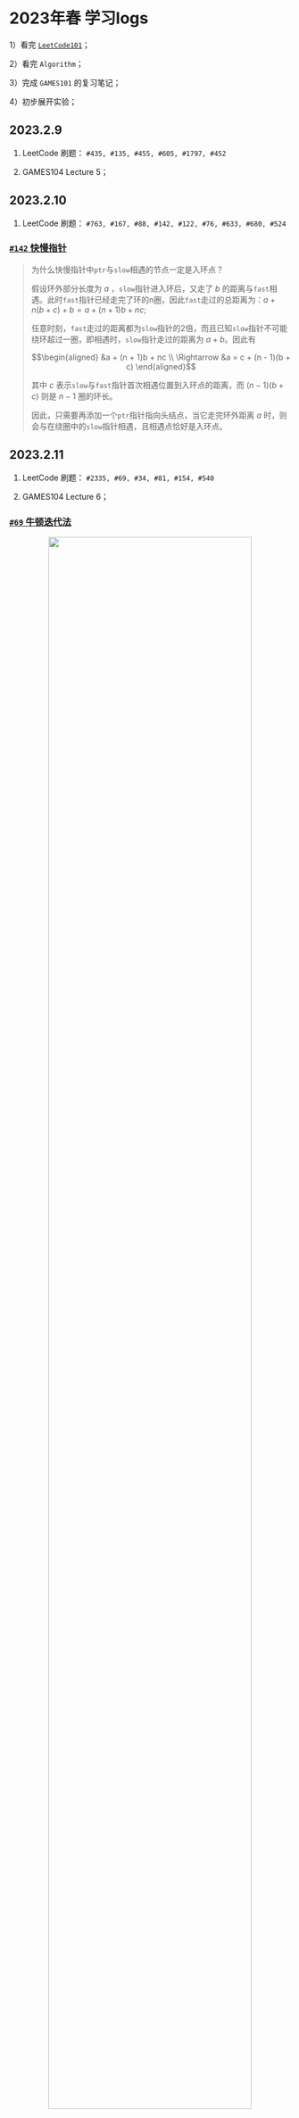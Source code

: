 # 2023年春 学习logs

1）看完 [`LeetCode101`](https://github.com/changgyhub/leetcode_101)；

2）看完 `Algorithm`；

3）完成 `GAMES101` 的复习笔记；

4）初步展开实验；

## 2023.2.9

1) LeetCode 刷题：
`#435, #135, #455, #605, #1797, #452`

2) GAMES104 Lecture 5；

## 2023.2.10

1) LeetCode 刷题：
`#763, #167, #88, #142, #122, #76, #633, #680, #524`

### [`#142` 快慢指针](https://leetcode.cn/problems/linked-list-cycle-ii/)

> 为什么快慢指针中`ptr`与`slow`相遇的节点一定是入环点？
>
> 假设环外部分长度为 $a$ ，`slow`指针进入环后，又走了 $b$ 的距离与`fast`相遇。此时`fast`指针已经走完了环的n圈，因此`fast`走过的总距离为：$a + n(b + c) + b = a + (n + 1)b + n c$;
>
> 任意时刻，`fast`走过的距离都为`slow`指针的2倍，而且已知`slow`指针不可能绕环超过一圈，即相遇时，`slow`指针走过的距离为 $a + b$。因此有
>
> $$\begin{aligned} &a + (n + 1)b + nc \\ \Rightarrow &a = c + (n - 1)(b + c) \end{aligned}$$
>
>其中 $c$ 表示`slow`与`fast`指针首次相遇位置到入环点的距离，而 $(n - 1)(b + c)$ 则是 $n - 1$ 圈的环长。
>
>因此，只需要再添加一个`ptr`指针指向头结点，当它走完环外距离 $a$ 时，则会与在绕圈中的`slow`指针相遇，且相遇点恰好是入环点。

## 2023.2.11

1) LeetCode 刷题：
`#2335, #69, #34, #81, #154, #540`

2) GAMES104 Lecture 6；

### [`#69` 牛顿迭代法](https://leetcode.cn/problems/sqrtx/)

<div align="center">
 <img src="Figure/牛顿迭代法.png" width = "85%" >
</div>

> 我们选择 $x_0 = C$ 作为初始值。
>
>在每一步迭代中，我们通过当前的交点 $x_i$，找到函数图像上的点 $(x_i, x^2_i - C)$，作为一条斜率为 $f(x_i) = 2x_i$ 的直线，直线的方程为：
>$$\begin{aligned}y &= 2x_i(x - x_i) + x^2_i - C \\ &= 2x_ix - (x^2_i + C) \end{aligned}$$
>与横轴的交点为方程 $2x_ix - (x^2_i + C)$ 的解，即为新的迭代结果 $x_(x+1)$:
>$$x_{i+1} = \cfrac{1}{2}(x_i + \cfrac{C}{x_i})$$
>在进行 $k$ 次迭代后，$x_k$的值与真实的零点 $\sqrt{C}$ 足够接近，即可作为答案。

### 二分查找

> 二分查找通常分为 **左闭右开** 和 **左闭右闭** 两种写法.

左闭右开中，循环的区间为 $[left, right)$，所以有 `left = mid + 1` 和 `right = mid`。主循环判断条件为 $left < right$。

左闭右闭时，循环的区间为 $[left, right]$，所以有 `left = mid + 1` 和 `right = mid - 1`。主循环判断条件为 $left \leq right$。

在刷题时，应当思考如果最后区间只剩下少量的数，自己的写法是否会陷入死循环，如果某种写法无法跳出死循环，则考虑尝试另一种写法。

## 2023.2.12

1) LeetCode 刷题：
`#1138, #215, #347, #75, #451, #695, #547`

2) GAMES104 Lecture 7；

### DFS 和 BFS

用栈实现的深度优先搜索和用队列实现的广度优先搜索在写法上并没有太大差异，因此使用哪一种搜索方式需要根据实际的功能需求来判断。

## 2023.2.13

1) LeetCode 刷题：
`#1234, #417, #46, #77, #79, #257, #51, #934`

## 2023.2.14

1) LeetCode 刷题：
`#126, #130, #1124, #70, #198, #413, #64, #542`

## 2023.2.15

1) LeetCode 刷题：
`#1250, #221, #279, #91, #139, #300, #1, #1143, #967`

### [`#1250` 「裴蜀定理」](https://leetcode.cn/problems/check-if-it-is-a-good-array/)

> 对于不全为零的任意整数 $a$ 和 $b$，记 $g = gcd(a, b)$，其中 $gcd(a, b)$ 为  $a$ 和 $b$ 的最大公约数，则对于任意整数 $x$ 和 $y$ 都满足 $a \times x + b \times y$ 是 $g$ 的倍数，特别的，存在整数 $x$ 和 $y$ 满足 $a \times x + b \times y = g$。

### [`#279` 四平方和定理](https://leetcode.cn/problems/perfect-squares/)

> 四平方和定理证明了任意一个正整数都可以被表示为至多四个正整数的平方和。
>
> 同时四平方和定理包含了一个更强的结论：当且仅当 $n \neq 4^k \times (8m + 7)$ 时，$n$ 可以被表示为至多三个正整数的平方和。因此，当 $n = 4^k \times (8m + 7)$ 时,$n$ 只能被表示为四个正整数的平方和。此时我们可以直接返回 4。

当 $n \neq 4^k \times (8m + 7)$时，我们需要判断到底多少个完全平方数能够表示 $n$，我们知道答案只会是 $1, 2, 3$ 中的一个：

- 答案为1时，则必有 $n$ 为完全平方数；
- 答案为2时，则有 $n = a^2 + b^2$，我们只需要枚举所有的 $a (1 \leq a \leq \sqrt{n})$，判断 $n - a^2$ 是否为完全平方数即可；
- 答案为3时， 我们只需要检查答案为 $1$ 或 $2$ 的两种情况，即可利用排除法确定答案。

## 2023.2.16

1) LeetCode 刷题：
`#2341, #416, #474, #322, #72, #650, #10, #121`

## 2023.2.17

1) LeetCode 刷题：
`#1139, #123, #188`

2) algorithm 2-3 tree

## 2023.2.18

1) LeetCode 刷题：
`#1237, #309, #714, #213`

## 2023.2.19

NULL

## 2023.2.20

1) LeetCode 刷题：
`#2347, #53, #343, #583, #646, #376, #494, #241`

## 2023.2.21

1) LeetCode 刷题：
`#1326, #932, #312, #204, #504, #172, #415, #326, #39`

### 公倍数与公因数

> 利用 **辗转相除法** 可以很方便地求得两个数的最大公因数（greatest common divisor, gcd）；
> 将两个数相乘再除以最大公因数即可得到最小公倍数（least common multiple, lcm）。

```c
    int gcd(int a, int b) {
        return b == 0 ? a : gcd(b, a % b);
    }

    int lcm(int a, int b) {
        return a * b / gcd(a, b);
    }
```

> 进一步地，我们也可以通过扩展欧几里得算法（extend gcd）在求得 $a$ 和 $b$ 最大公因数的同时，也得到它们的系数 $x$ 和 $y$，从而使得 $ax + by = gcd(a, b)$，这组系数同样适用于[裴蜀定理](#1250-裴蜀定理)。

```cpp
    int xGCD(int a, int b, int& x, int& y) {
        if (!b) {
            x = 1, y = 2;
            return a;
        }
        int x1, y1;
        int gcd = xGCD(b, a % b, x1, y1);
        x = x1, y = x1 - (a / b) * y1;
        return gcd;
    }
```

### [`#204` 埃氏筛法](https://leetcode.cn/problems/count-primes/)

> 埃拉托斯特尼筛法（Sieve of Eratosthenes, 简称埃氏筛法）是非常常用的，判断一个整数是否是质数的方法。
> 其原理也十分易懂：从 $1$ 到 $n$ 遍历，假设当前遍历到 $m$ ,则把所有小于 $n$ 的，且是 $m$ 的倍数的整数标为合数；遍历完成后，没有被标为合数的数字即为质数。

这里还可以继续优化，对于一个质数 $x$，如果从 $2x$ 标记其实是冗余的，应该直接从 $x\times x$ 开始标记，因为 $2x, 3x, ...$ 这些数一定在 $x$ 之前就被其他数的倍数标记过了。

同时还有 **偶数一定不是质数**，**最小质因子一定小于等于开方数** 等优化方法。

## 2023.2.22

1) LeetCode 刷题：
`#1140, #384, #528, #382, #168, #67, #238, #169, #131`

### [`#384` Fisher-Yates 洗牌算法](https://leetcode.cn/problems/shuffle-an-array/)

> Fisher-Yates 洗牌算法，原理是通过随机交换位置来实现随机打乱，有正向和反向两种写法，且实现非常方便。时间复杂度为 $O(n)$;

具体的，实现算法如下：

- 设待原地打乱的数组 $nums$。
- 循环 $n$ 次，在第 $i$ 次循环中 $(0 \leq i \leq n)$：
  - 在 $[i, n)$ 中随机抽取一个下标 $j$；
  - 将第 $i$ 个元素与第 $j$ 个元素交换。

### [`#382` 水库算法](https://leetcode.cn/problems/linked-list-random-node/)

> 水库采样：遍历一次链表，在遍历到第 $m$ 个节点时，有 $\frac{1}{m}$ 的概率选择这个节点覆盖掉之前的节点选择。

简单证明。对于长度为n的链表的第m个节点，最后被采样的充要条件是它被选择，且之后的节点都没有被选择。这种情况发生的概率为 $\frac{1}{m} \times \frac{m}{m + 1} \times \frac{m + 1}{m + 2} \times \ldots \times \frac{n - 1}{n} = \frac{1}{n}$ 。因此每个点都有均等的概率被选择。

### [`#169` Boyer-Moore 投票算法](https://leetcode.cn/problems/majority-element/)

> Boyer-Moore Majority Vote 算法。如果我们把众数记为 $+1$，把其他数记为 $-1$，将它们全部加起来，显然和大于0，从结果本身我们可以看出众数比其他数多。

Boyer-Moore 算法的详细步骤：

- 我们维护一个候选众数 `candidate` 和它出现的次数 `count`。初始时 `candidate` 可以为任意值，`count` 为 `0`；
  
- 我们遍历数组 `nums` 中的所有元素，对于每个元素 `x`，在判断 `x` 之前，如果 `count` 的值为 `0`，我们先将 `x` 的值赋予 `candidate`，随后我们判断 `x`：
  - 如果 `x` 与 `candidate` 相等，那么计数器 `count` 的值增加 `1`；
  - 如果 `x` 与 `candidate` 不等，那么计数器 `count` 的值减少 `1`；
  
- 在遍历完成后，`candidate` 即为整个数组的众数。

sda #202

## 2023.2.23

1) LeetCode 刷题：
`#1238, #89, #202, #470, #462, #3, #461, #190, #136, #231, #342, #318, #338`

### [`#1238` 格雷编码](https://leetcode.cn/problems/circular-permutation-in-binary-representation/)

> 在一组数的编码中，若任意两个相邻的代码只有一位二进制数不同，则称这种编码为 **格雷码**（Gray Code），另外由于最大数与最小数之间也仅一位数不同，即 “首尾相连”，因此又称 **循环码** 或 **反射码**。

格雷码可以使用公式直接求出。第 $i$ $(i \geq 0)$ 个格雷码即为：
$$g_i=i \oplus \lfloor \frac{i}{2} \rfloor$$
其中 $\oplus$ 表示按位异或运算。特别的，如果该组编码中第一个整数不为 $0$ ，则需要将求出的结果的每一项都与第一个整数 $start$ 按位进行异或运算：
$$ g_i=i \oplus \lfloor \frac{i}{2} \rfloor \oplus start$$

### [`#461` Brian Kernighan 算法](https://leetcode.cn/problems/hamming-distance/)

> 具体的，该算法可以被描述为这样一个结论：记 $f(x)$ 表示 $x$ 和 $x-1$ 进行运算所得的结果,即 $f(x) = x$ & $(x-1)$ ，那么 $f(x)$ 恰为 $x$ 删去其二进制表示中最右侧的 $1$ 的结果。

例如对于二进制表示 `11110100`，减去 `1` 得到 `11110011`，这两个数按位与得到 `11110000` 。

此外，$n \ \& \ (-n)$ 可以得到 $n$ 的位级表示中最低的那一位，例如对于二进制表示 `11110100`，取负得到 `00001100`，这两个数按位与得到 `00000100` 。

## 2023.2.24

1) LeetCode 刷题：
`#2357, #268, #693, #476, #260, #137, #448, #48, #240, #74, #769, #232`

## 2023.2.25

1) LeetCode 刷题：
`#1247, #2, #155, #20`

## 2023.2.26

1) LeetCode 刷题：
`#1255, #739, #4`

2) LeetCode 周赛：
`#6369, #6368, #6367(#2574, #2575, #2576)`

## 2023.2.27

1) LeetCode 刷题：
`#1144, #5, #768, #21, #23, #218, #1792, #239`

### [`#23` 优先队列](https://leetcode.cn/problems/merge-k-sorted-lists/)

> **优先队列**（priority queue）可以在 $O(1)$ 时间内获得最大值，并且可以在 $O(\log n)$ 时间内取出最大值或插入任意值。其常常用 **堆**（heap）来实现。堆是一个完全二叉树，其每个节点的值总是大于等于子节点的值。

实际实现堆时，我们通常用一个长度为 $N + 1$ 的数组而不是指针建立一个树。这是因为堆是完全二叉树，所以用数组表示时，位置 $i$ 的节点的父节点位置一定为 $i / 2$，而它的两个子节点的位置又一定分别为 $2i$ 和 $2i + 1$。要注意的是，方便起见，我们通常不会使用下标为 $0$ 的位置。

```cpp
vector<int> heap;

int top() {
    return heap[1];
}

void push(int k) {
    heap.push_back(k);
    swim(heap.size() - 1);
}

void pop() {
    heap[1] = heap.back();
    heap.pop_back();
    sink(1);
}

// 上浮
void swim(int pos) {
    while (pos > 1 && heap[pos / 2] < heap[pos]) {
        swap(heap[pos / 2], heap[pos]);
        pos >>= 1;
    }
}

// 下沉
void sink(int pos, int N) {
    while (pos * 2 <= N)
    {
        int i = pos * 2;
        if (i < N && heap[i] < heap[i +1])
            ++i;
        if (heap[pos] >= heap[i])
            break;
        swap(heap[i], heap[pos]);
        pos = i;
    }
}

// 堆排序
void sort()
{
    int N = heap.size() - 1;
    for (int k = N / 2; k >= 1; --k)
        sink(k, N);
    while (N > 1)
    {
        swap(heap[1], heap[N--]);
        sink(1, N);
    }
}
```

## 2023.2.28

1) LeetCode 刷题：
`#2363, #128, #141, #149, #47, #332, #303, #304, #560, #225`

1) Algorithm Chapter 2；

### [`#332` 欧拉路径（Hierholzer 算法）](https://leetcode.cn/problems/reconstruct-itinerary/)

> 给定一个 $n$ 个点 $m$ 条边的图，要求从指定的顶点出发，经过所有的边恰好一次。

这种 $\lceil ss \rfloor$ 问题与欧拉图或者半欧拉图有着紧密的联系，其定义如下：

- 通过图中所有边恰好一次且行遍所有顶点的通路称为欧拉通路；
- 通过图中所有边恰好一次且行遍所有顶点的回路称为欧拉回路；
- 具有欧拉回路的无向图称为欧拉图；
- 具有欧拉通路但不具有欧拉回路的无向图称为半欧拉图。

> ***Hierholzer 算法*** 用于在连通图中寻找欧拉路径，其流程如下：
>
> 1. 从起点出发，进行深度优先搜索。
> 2. 每次沿着某条边从某个顶点移动到另外一个顶点的时候，都需要删除这条边。
> 3. 如果没有可移动的路径，则将所在节点加入到栈中，并返回。

## 2023.3.1

1) LeetCode 刷题：
`#2373, #503, #217, #697, #594, #674, #287, #313, #870`

## 2023.3.2

1) LeetCode 刷题：
`#面试题 05.02, #307`

### [`#307` 线段树、树状数组](https://leetcode.cn/problems/range-sum-query-mutable/)

#### 线段树

> 线段树 $segmentTree$ 是一个二叉树，每个结点保存数组 $nums$ 在区间 $[s, e]$ 的最小值、最大值或者总和等信息。线段树可以用树也可以用数组（堆式存储）来实现。对于数组实现，假设根节点的下标为 $0$，如果一个结点在数组的下标为 $node$，那么它的左子结点下标为 $node \times 2 + 1$，右子结点下标为 $node \times 2 + 2$。

- 建树 $build$ 函数

  我们在结点 $node$ 保存数组 $nums$ 在区间 $[s, e]$ 的总和。
  - $s = e$ 时，结点 $node$ 是叶子结点，它保存的值等于 $nums[s]$。
  - $s < e$ 时，结点 $node$ 是左子结点保存区间 $[s, \lfloor \frac{s + e}{2} \rfloor]$ 的总和,右子结点保存区间 $[\lfloor \frac{s + e}{2} \rfloor + 1, e]$ 的总和，那么结点 $node$ 保存的值等于它的两个子结点保存的值之和。

  假设 $nums$ 的大小为 $n$，我们规定根节点 $node = 0$ 保存区间 $[0, n - 1]$ 的总和，然后自下而上递归地建树。

- 单点修改 $change$ 函数
  
  当我们要修改 $nums[index]$ 的值时，我们找到对应区间 $[index, index]$ 的叶子结点，直接修改叶子结点的值为 $val$，并自下而上递归地更新父结点的值。

- 范围求和 $range$ 函数

  给定区间 $[left, right]$ 时，我们将区间 $[left, right]$ 拆成多个结点对应的区间。

  - 如果结点 $node$ 对应的区间与 $[left, right]$ 相同，可以直接返回该结点的值，即当前区间的和。
  - 如果结点 $node$ 对应的区间与 $[left, right]$ 不同，设左子结点对应的区间右端点为 $m$ 那么将区间 $[left, right]$ 沿点 $m$ 拆成两个区间，分别计算左子结点和右子结点。

  我们从根节点开始递归地拆分区间 $[left, right]$。

#### [树状数组](https://blog.csdn.net/qq_40941722/article/details/104406126)

> 树状数组是一种可以动态维护序列前缀和的数据结构（序列下标从 $1$ 开始），他的功能是：
>
> - 单点修改 $add(index, val)$：把序列第 $index$ 个数增加 $val$；
> - 区间查询 $prefixSum(index)$：查询前 $index$ 个元素的前缀和。

因为题目要求实现更新 $nums$ 在某个位置的值，因此我们保存原始的 $nums$ 数组。

- 构造函数
  
  树状数组初始对应一个零序列，因此我们遍历 $nums$ 数组，调用 $add$ 函数来更新树状数组。

- $update$ 函数

  获取 $nums$ 在 $index$ 的增加值，调用 $add$ 函数更新树状数组，并更新 $nums[index] = val$。
- $sumRange$ 函数
  
  区间和 $[left, right]$ 可以转化为两个前缀和之差，调用树状数组的 $prefixSum$ 函数获取前 $right + 1$ 元素的前缀和 $sum1$ 和前 $left$ 个元素的前缀和 $sum2$, 返回 $sum1 - sum2$。

## 2023.3.3

1) LeetCode 刷题：
`#1487, #206, #24, #160, #234, #83, #328, #19`

## 2023.3.4

1) LeetCode 刷题：
`#982, #148, #147, #104, #110`

2) LeetCode 双周赛：
~~`#6312, #6311, #6313`~~`#2578, #2579, #2580`

## 2023.3.5

1) LeetCode 刷题：
`#1599`

2) LeetCode 周赛：
~~`#6307, #6308`~~`#2582, #2583`

## 2023.3.6

1) LeetCode 刷题：
`#1653, #52, #1129`

## 2023.3.7

1) LeetCode 刷题：
`#1096, #55`

## 2023.3.8

1) LeetCode 刷题：
`#剑指Offer 47, #2585, #17, #78, #748, #2397, #剑指Offer 58, #1601, #216`

1) GAMES104 Lecture 8；

## 2023.3.9

1) LeetCode 刷题：
`#2379, #22, #2584, #543, #437, #112, #113, #101, #1110, #637, #144, #105`

## 2023.3.10

1) LeetCode 刷题：
`#1590`

### [`#1590` 同余](https://leetcode.cn/problems/make-sum-divisible-by-p/)

> 两个数 $x$ 和 $y$，如果 $(x - y) \mod{p} = 0$，则称 $x$ 与 $y$ 对模 $p$ 同余，记作
> $$x\equiv y (\mod p)$$
>例如 $42 \equiv 12 (\mod 10)$，$-17 \equiv 3(\mod 10)$。